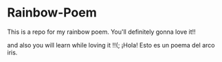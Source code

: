 ﻿# Rainbow-Poem
This is a repo for my rainbow poem.
You'll definitely gonna love it!!

and also you will learn while loving it !!(; 
¡Hola! Esto es un poema del arco iris.
